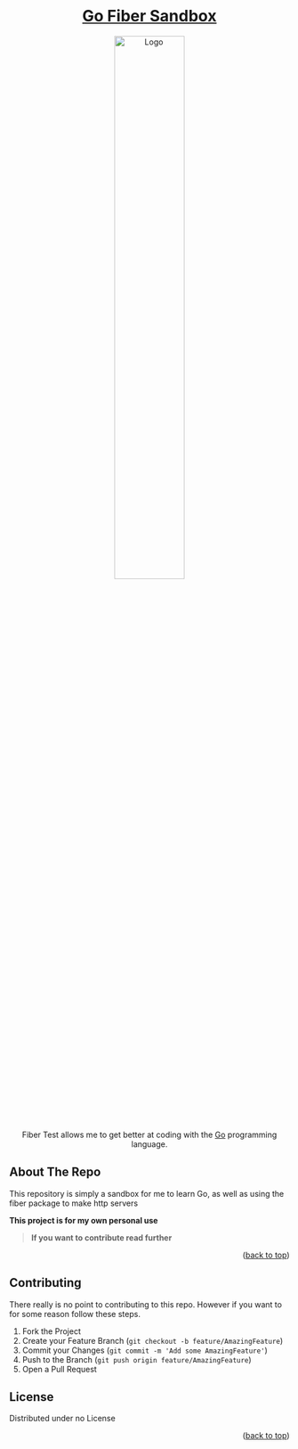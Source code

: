 <div id="top"></div>

<br />
<div align="center">
  <a href="">
    <h1 align="center">Go Fiber Sandbox</h1>
  </a>
  
   <img src="https://i.ytimg.com/vi/EBMnR8Tl3TU/maxresdefault.jpg" alt="Logo" width="50%" height="auto">

  <p align="center">
    Fiber Test allows me to get better at coding with the 
    <a href='https://go.dev'>Go</a> programming language.
    <br />
  </p>
</div>

## About The Repo

This repository is simply a sandbox for me to learn Go, as well as using the fiber package to make http servers

**This project is for my own personal use**

> **If you want to contribute read further**

<p align="right">(<a href="#top">back to top</a>)</p>

## Contributing

There really is no point to contributing to this repo. However if you want to for some reason follow these steps.

1. Fork the Project
2. Create your Feature Branch (`git checkout -b feature/AmazingFeature`)
3. Commit your Changes (`git commit -m 'Add some AmazingFeature'`)
4. Push to the Branch (`git push origin feature/AmazingFeature`)
5. Open a Pull Request

## License

Distributed under no License

<p align="right">(<a href="#top">back to top</a>)</p>
